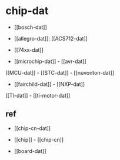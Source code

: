 

# chip-dat 

- [[bosch-dat]]

- [[allegro-dat]]: [[ACS712-dat]]

- [[74xx-dat]]

- [[microchip-dat]] - [[avr-dat]]

[[MCU-dat]] - [[STC-dat]] - [[nuvonton-dat]]

- [[fairchild-dat]] - [[NXP-dat]]

[[TI-dat]] - [[ti-motor-dat]]


## ref 

- [[chip-cn-dat]]

- [[chip]] - [[chip-cn]]

- [[board-dat]]